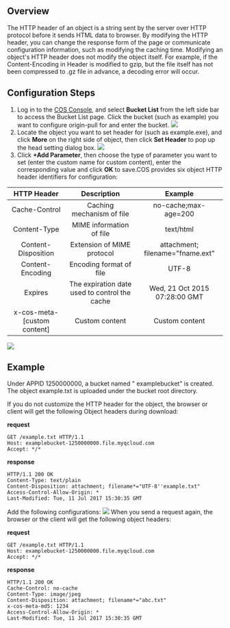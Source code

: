 ## Overview

The HTTP header of an object is a string sent by the server over HTTP protocol before it sends HTML data to browser. By modifying the HTTP header, you can change the response form of the page or communicate configuration information, such as modifying the caching time. Modifying an object's HTTP header does not modify the object itself.
For example, if the Content-Encoding in Header is modified to gzip, but the file itself has not been compressed to .gz file in advance, a decoding error will occur.


## Configuration Steps

1. Log in to the [COS Console](https://intl.cloud.tencent.com/login), and select **Bucket List**  from the left side bar to access the Bucket List page. Click the bucket (such as example) you want to configure origin-pull for and enter the bucket.
   ![](https://main.qcloudimg.com/raw/f9537c1e5103b41f20a69072abfeec5a.png)
2. Locate the object you want to set header for (such as example.exe), and click **More** on the right side of object, then click **Set Header** to pop up the head setting dialog box.
   ![](https://main.qcloudimg.com/raw/197467f1e0eaa6176ae4fb7e36b99289.png)
3. Click **+Add Parameter**, then choose the type of parameter you want to set (enter the custom name for custom content), enter the corresponding value and click **OK** to save.COS provides six object HTTP header identifiers for configuration:

|       HTTP Header       |     Description      |               Example                |
| :-----------------: | :---------: | :-----------------------------: |
|    Cache-Control    |            Caching mechanism of file           |       no-cache;max-age=200       |
|    Content-Type     |             MIME information of file           |            text/html             |
| Content-Disposition | Extension of MIME protocol | attachment; filename="fname.ext" |
|  Content-Encoding   |  Encoding format of file   | UTF-8 |
|Expires	|The expiration date used to control the cache|	Wed, 21 Oct 2015 07:28:00 GMT|
|  x-cos-meta-[custom content]  |   Custom content    |              Custom content               |

![](https://main.qcloudimg.com/raw/191fbd1b903069b5e546bb237b050ee2.png)

## Example

Under APPID 1250000000, a bucket named " examplebucket" is created. The object example.txt is uploaded under the bucket root directory.

If you do not customize the HTTP header for the object, the browser or client will get the following Object headers during download:

**request**

```http
GET /example.txt HTTP/1.1
Host: examplebucket-1250000000.file.myqcloud.com
Accept: */*
```

**response**

```
HTTP/1.1 200 OK
Content-Type: text/plain
Content-Disposition: attachment; filename*="UTF-8''example.txt"
Access-Control-Allow-Origin: *
Last-Modified: Tue, 11 Jul 2017 15:30:35 GMT 
```

Add the following configurations:
![](https://main.qcloudimg.com/raw/2474d24e7d1d365e0c736572aae8f652.png)
When you send a request again, the browser or the client will get the following object headers:

**request**

```http
GET /example.txt HTTP/1.1
Host: examplebucket-1250000000.file.myqcloud.com
Accept: */*
```

**response**

```
HTTP/1.1 200 OK
Cache-Control: no-cache
Content-Type: image/jpeg
Content-Disposition: attachment; filename*="abc.txt"
x-cos-meta-md5: 1234
Access-Control-Allow-Origin: *
Last-Modified: Tue, 11 Jul 2017 15:30:35 GMT
```
